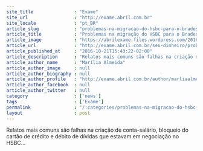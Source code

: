 ```yaml
---
site_title               : "Exame"
site_url                 : "http://exame.abril.com.br"
site_locale              : "pt_BR"
article_slug             : "problemas-na-migracao-do-hsbc-para-o-bradesco-veja-seus-direitos"
article_title            : "Problemas na migração do HSBC para o Bradesco? Veja seus direitos"
article_image            : "https://abrilexame.files.wordpress.com/2016/10/agc3aancia-do-bradesco.jpg?quality=70&strip=all&w=680"
article_url              : "http://exame.abril.com.br/seu-dinheiro/problemas-na-migracao-do-hsbc-para-o-bradesco-veja-o-que-fazer/"
article_published_at     : "2016-10-21T15:43:22-02:00"
article_description      : "Relatos mais comuns são falhas na criação de conta-salário, bloqueio do cartão de crédito e débito de dívidas que estavam em negociação no HSBC..."
article_author_name      : "Marília Almeida"
article_author_image     : null
article_author_biography : null
article_author_profile   : "http://exame.abril.com.br/author/marliaalmeida/"
article_author_facebook  : null
article_author_twitter   : null
category                 : ['news']
tags                     : ['Exame']
permalink                : "/:categories/problemas-na-migracao-do-hsbc-para-o-bradesco-veja-seus-direitos/"
layout                   : post
---
```


Relatos mais comuns são falhas na criação de conta-salário, bloqueio do cartão de crédito e débito de dívidas que estavam em negociação no HSBC...
